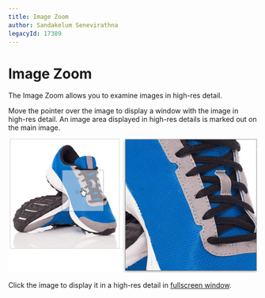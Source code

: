 ```yaml
---
title: Image Zoom
author: Sandakelum Senevirathna
legacyId: 17389
---
```

# Image Zoom
The Image Zoom allows you to examine images in high-res detail.

Move the pointer over the image to display a window with the image in high-res detail. An image area displayed in high-res details is marked out on the main image.

![Image Zoom overview5](../images/img23998.png)

Click the image to display it in a high-res detail in [fullscreen window](image-zoom/fullscreen-window.md).